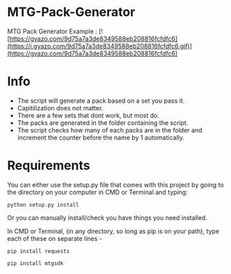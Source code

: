 # MTG-Pack-Generator
MTG Pack Generator Example :
[![https://gyazo.com/9d75a7a3de8349588eb208816fcfdfc6](https://i.gyazo.com/9d75a7a3de8349588eb208816fcfdfc6.gif)](https://gyazo.com/9d75a7a3de8349588eb208816fcfdfc6)

# Info  
* The script will generate a pack based on a set you pass it. 
* Capitilization does not matter. 
* There are a few sets that dont work, but most do.
* The packs are generated in the folder containing the script.
* The script checks how many of each packs are in the folder and increment the counter before the name by 1 automatically.

# Requirements  
You can either use the setup.py file that comes with this project by going to the directory on your computer in CMD or Terminal and typing:
``` 
python setup.py install
```    

Or you can manually install/check you have things you need installed.  
  
In CMD or Terminal, (in any directory, so long as pip is on your path), type each of these on separate lines -  
  
```
pip install requests
```  
```
pip install mtgsdk
```


